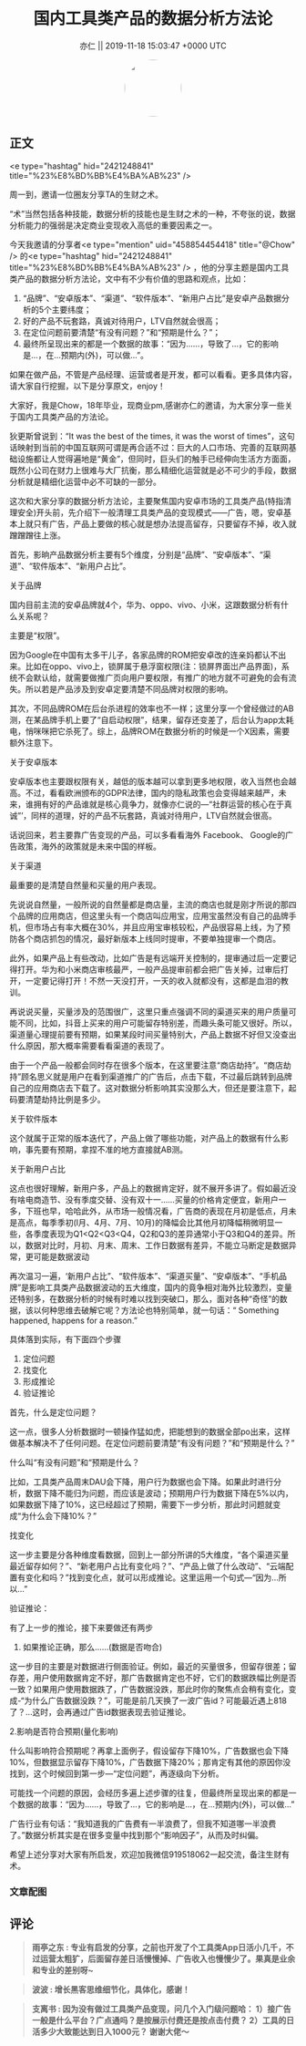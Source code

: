 <h1 align="center">国内工具类产品的数据分析方法论</h1>




<p align="center">
    <a>亦仁 || 2019-11-18 15:03:47 &#43;0000 UTC</a>
</p>

<div align="center">
    <img src="https://images.zsxq.com/Fn3NQqCN8nuGF86yZPXSbEsl0mb3?e=1590940799&amp;token=kIxbL07-8jAj8w1n4s9zv64FuZZNEATmlU_Vm6zD:pfbNc8W3hS0oYG_hyXXh_rHMHuc=" width="100" height="100" style="border:1px solid;border-radius:50%; color:#ffffff"/>
</div>




## 正文

<div>
&lt;e type=&#34;hashtag&#34; hid=&#34;2421248841&#34; title=&#34;%23%E8%BD%BB%E4%BA%AB%23&#34; /&gt; 

周一到，邀请一位圈友分享TA的生财之术。

“术”当然包括各种技能，数据分析的技能也是生财之术的一种，不夸张的说，数据分析能力的强弱是决定商业变现收入高低的重要因素之一。

今天我邀请的分享者&lt;e type=&#34;mention&#34; uid=&#34;458854454418&#34; title=&#34;@Chow&#34; /&gt;  的&lt;e type=&#34;hashtag&#34; hid=&#34;2421248841&#34; title=&#34;%23%E8%BD%BB%E4%BA%AB%23&#34; /&gt; ，他的分享主题是国内工具类产品的数据分析方法论，文中有不少有价值的思路和观点，比如：

1. “品牌”、“安卓版本”、“渠道”、“软件版本”、“新用户占比”是安卓产品数据分析的5个主要纬度；
2. 好的产品不玩套路，真诚对待用户，LTV自然就会很高；
3. 在定位问题前要清楚“有没有问题？”和“预期是什么？”；
4. 最终所呈现出来的都是一个数据的故事：“因为……，导致了…，它的影响是…，在…预期内(外)，可以做...”。

如果在做产品，不管是产品经理、运营或者是开发，都可以看看。更多具体内容，请大家自行挖掘，以下是分享原文，enjoy！

大家好，我是Chow，18年毕业，现商业pm,感谢亦仁的邀请，为大家分享一些关于国内工具类产品的方法论。

狄更斯曾说到：“It was the best of the times, it was the worst of times”，这句话映射到当前的中国互联网可谓是再合适不过：巨大的人口市场、完善的互联网基础设施都让人觉得遍地是“黄金”，但同时，巨头们的触手已经伸向生活方方面面，既然小公司在财力上很难与大厂抗衡，那么精细化运营就是必不可少的手段，数据分析就是精细化运营中必不可缺的一部分。

这次和大家分享的数据分析方法论，主要聚焦国内安卓市场的工具类产品(特指清理安全)开头前，先介绍下一般清理工具类产品的变现模式——广告，嗯，安卓基本上就只有广告，产品上要做的核心就是想办法提高留存，只要留存不掉，收入就蹭蹭蹭往上涨。

首先，影晌产品数据分析主要有5个维度，分别是“品牌”、“安卓版本”、“渠道”、“软件版本”、“新用户占比”。

关于品牌

国内目前主流的安卓品牌就4个，华为、oppo、vivo、小米，这跟数据分析有什么关系呢？


主要是“权限”。

因为Google在中国有太多干儿子，各家品牌的ROM把安卓改的连亲妈都认不出来。比如在oppo、vivo上，锁屏属于悬浮窗权限(注：锁屏界面岀产品界面)，系统不会默认给，就需要做推广页向用户要权限，有推广的地方就不可避免的会有流失。所以若是产品涉及到安卓定要清楚不同品牌对权限的影响。

其次，不同品牌ROM在后台杀进程的效率也不一样；这里分享一个曾经做过的AB测，在某品牌手机上要了“自启动权限”，结果，留存还变差了，后台认为app太耗电，悄咪咪把它杀死了。综上，品牌R○M在数据分析的时候是一个X因素，需要额外注意下。

关于安卓版本

安卓版本也主要跟权限有关，越低的版本越可以拿到更多地权限，收入当然也会越高。不过，看看欧洲颁布的GDPR法律，国内的隐私政策也会变得越来越严，未来，谁拥有好的产品谁就是核心竟争力，就像亦仁说的—“社群运营的核心在于真诚”’，同样的道理，好的产品不玩套路，真诚对待用户，LTV自然就会很高。


话说回来，若主要靠广告变现的产品，可以多看看海外 Facebook、 Google的广告政策，海外的政策就是未来中国的样板。

关于渠道

最重要的是清楚自然量和买量的用户表现。

先说说自然量，一般所说的自然量都是商店量，主流的商店也就是刚才所说的那四个品牌的应用商店，但这里头有一个商店叫应用宝，应用宝虽然没有自己的品牌手机，但市场占有率大概在30%，并且应用宝审核较松，产品很容易上线，为了预防各个商店抓包的情况，最好新版本上线同时提审，不要单独提审一个商店。

此外，如果产品上有些改动，比如广告是有远端开关控制的，提审通过后一定要记得打开。华为和小米商店审核最严，一般产品提审前都会把广告关掉，过审后打开，一定要记得打开！不然一天没打开，一天的收入就都没有，这都是血泪的教训。

再说说买量，买量涉及的范围很广，这里只重点强调不同的渠道买来的用户质量可能不同，比如，抖音上买来的用户可能留存特别差，而趣头条可能又很好。所以，渠道量心理提前要有预期，如果某段时间买量特别大，产品上数据不好但又没查出什么原因，那大概率需要看看渠道的表现了。

由于一个产品一般都会同时存在很多个版本，在这里要注意“商店劫持”。“商店劫持”顾名思义就是用户在看到渠道推广的广告后，点击下载，不过最后跳转到品牌自己的应用商店去下载了。这对数据分析影响其实没那么大，但还是要注意下，起码要清楚劫持比例是多少。


关于软件版本

这个就属于正常的版本迭代了，产品上做了哪些功能，对产品上的数据有什么影响，事先要有预期，拿捏不准的地方直接就AB测。

关于新用户占比

这点也很好理解，新用户多，产品上的数据肯定好，就不展开多讲了。假如最近没有啥电商造节、没有季度交替、没有双十一……买量的价格肯定便宜，新用户一多，下班也早，哈哈此外，从市场一般情况看，广告商的表现在月初是低点，月未是高点，每季季初(I月、4月、7月、10月)的降幅会比其他月初降幅稍微明显一些，各季度表现为Q1&lt;Q2&lt;Q3&lt;Q4，Q2和Q3的差异通常小于Q3和Q4的差异。所以，数据对比时，月初、月末、周末、工作日数据有差异，不能立马断定是数据异常，更可能是数据波动

再次温习一遍，‘新用户占比”、“软件版本”、“渠道买量”、“安卓版本”、“手机品牌”是影响工具类产品数据波动的五大维度，国内的竟争相对海外比较激烈，变量还特别多，在数据分析的时候有时难以找到突破口，那么，面对各种“奇怪”的数据，该以何种思维去破解它呢？方法论也特别简单，就一句话：“ Something happened, happens for a reason.”

具体落到实际，有下面四个步骤

1. 定位问题
2. 找变化
3. 形成推论
4. 验证推论

首先，什么是定位问题？

这一点，很多人分析数据时一顿操作猛如虎，把能想到的数据全部po出来，这样做基本解决不了任何问题。在定位问题前要清楚“有没有问题？”和“预期是什么？”

什么叫“有没有问题”和“预期是什么？

比如，工具类产品周末DAU会下降，用户行为数据也会下降。如果此时进行分析，数据下降不能归为问题，而应该是波动；预期用户行为数据下降在5%以内，如果数据下降了10%，这已经超过了预期，需要下一步分析，那此时问题就变成“为什么会下降10%？”


找变化

这一步主要是分各种维度看数据，回到上一部分所讲的5大维度，“各个渠道买量最近留存如何？”、“新老用户占比有变化吗？”、“产品上做了什么改动”、“云端配置有变化和吗？”找到变化点，就可以形成推论。这里运用一个句式—“因为…所以...”

验证推论：

有了上一步的推论，接下来要做还有两步

1. 如果推论正确，那么……(数据是否吻合)

这一步目的主要是对数据进行侧面验证。例如，最近的买量很多，但留存很差；留存差，用户使用数据肯定不好，那广告数据肯定也不好，它们的数据跌幅比例是否一致？如果用户使用数据跌了，广告数据没跌，那此时你的聚焦点会稍有变化，变成-“为什么广告数据没跌？”，可能是前几天换了一波广告id？可能最近遇上818了？…这时，会再通过广告id数据表现去验证推论。

2.影响是否符合预期(量化影响)

什么叫影响符合预期呢？再拿上面例子，假设留存下降10%，广告数据也会下降10%，但数据显示留存下降10%，广告数据下降20%；那肯定有其他的原因你没找到，这个时候回到第一步—“定位问题”，再逐级向下分析。


可能找一个问题的原因，会经历多遍上述步骤的往复，但最终所呈现出来的都是一个数据的故事：“因为……，导致了…，它的影响是…，在…预期内(外)，可以做...”

广告行业有句话：“我知道我的广告费有一半浪费了，但我不知道哪一半浪费了。”数据分析其实是在很多变量中找到那个“影响因子”，从而及时纠偏。

希望上述分享对大家有所启发，欢迎加我微信919518062一起交流，备注生财有术。
</div>

### 文章配图

<div class="image" align="center">

</div>


## 评论

<div align="left">
<div>

<blockquote >
<span> <strong>雨亭之东 : 专业有启发的分享，之前也开发了个工具类App日活小几千，不过运营太粗犷，后面留存差日活慢慢掉、广告收入也慢慢少了。果真是业余和专业的差别呀~ </strong></span>
</blockquote>

<blockquote >
<span> <strong>波波 : 增长黑客思维细节化，具体化，感谢！ </strong></span>
</blockquote>

<blockquote >
<span> <strong>支离书 : 因为没有做过工具类产品变现，问几个入门级问题哈：
1）接广告一般是什么平台？广点通吗？是按展示付费还是按点击付费？
2）工具的日活多少大致能达到日入1000元？
谢谢大佬～ </strong></span>
</blockquote>

</div>
</div>
